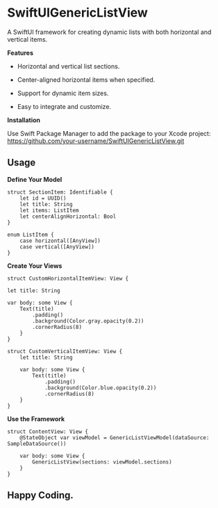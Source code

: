 # SwiftUIGenericListView

A SwiftUI framework for creating dynamic lists with both horizontal and vertical items.

**Features**

- Horizontal and vertical list sections.

- Center-aligned horizontal items when specified.

- Support for dynamic item sizes.

- Easy to integrate and customize.

**Installation**

Use Swift Package Manager to add the package to your Xcode project:
https://github.com/your-username/SwiftUIGenericListView.git

## Usage

**Define Your Model** 

    struct SectionItem: Identifiable {
        let id = UUID()
        let title: String
        let items: ListItem
        let centerAlignHorizontal: Bool
    }

    enum ListItem {
        case horizontal([AnyView])
        case vertical([AnyView])
    }

    
**Create Your Views**    

    struct CustomHorizontalItemView: View {
    
    let title: String
    
    var body: some View {
        Text(title)
            .padding()
            .background(Color.gray.opacity(0.2))
            .cornerRadius(8)
        }
    }

    struct CustomVerticalItemView: View {
        let title: String
    
        var body: some View {
            Text(title)
                .padding()
                .background(Color.blue.opacity(0.2))
                .cornerRadius(8)
        }
    }
    
**Use the Framework**

    struct ContentView: View {
        @StateObject var viewModel = GenericListViewModel(dataSource: SampleDataSource())
    
        var body: some View {
            GenericListView(sections: viewModel.sections)
        }
    }

## Happy Coding.
